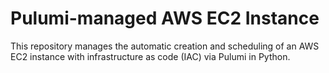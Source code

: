 # Pulumi-managed AWS EC2 Instance
This repository manages the automatic creation and scheduling of an AWS EC2 instance with infrastructure as code (IAC) via Pulumi in Python.
